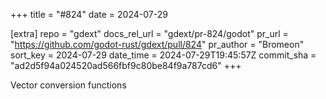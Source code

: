 +++
title = "#824"
date = 2024-07-29

[extra]
repo = "gdext"
docs_rel_url = "gdext/pr-824/godot"
pr_url = "https://github.com/godot-rust/gdext/pull/824"
pr_author = "Bromeon"
sort_key = 2024-07-29
date_time = 2024-07-29T19:45:57Z
commit_sha = "ad2d5f94a024520ad566fbf9c80be84f9a787cd6"
+++

Vector conversion functions
